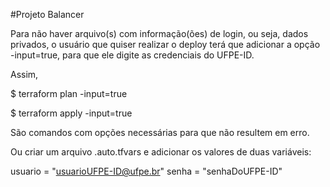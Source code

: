 #Projeto Balancer

Para não haver arquivo(s) com informação(ões) de login, ou seja, dados privados, o usuário que quiser realizar o deploy terá que adicionar a opção -input=true, para que ele digite as credenciais do UFPE-ID.

Assim,

$ terraform plan -input=true

$ terraform apply -input=true

São comandos com opções necessárias para que não resultem em erro.

Ou criar um arquivo <nomedoArquivo>.auto.tfvars e adicionar os valores de duas variáveis:
  
usuario = "usuarioUFPE-ID@ufpe.br"
senha   = "senhaDoUFPE-ID"
